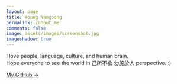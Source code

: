 ```yaml
---
layout: page
title: Young Namgoong
permalink: /about_me
comments: false
image: assets/images/screenshot.jpg
imageshadow: true
---
```


I love people, language, culture, and human brain.  
Hope everyone to see the world in 己所不欲 勿施於人 perspective. :)

<a target="_blank" href="https://github.com/aei0109/" class="btn btn-dark"> My GitHub &rarr;</a>

